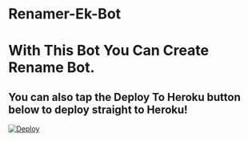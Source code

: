 # Renamer-Ek-Bot

#  With This Bot You Can Create Rename Bot.


## You can also tap the Deploy To Heroku button below to deploy straight to Heroku!

[![Deploy](https://www.herokucdn.com/deploy/button.svg)](https://heroku.com/deploy?template=https://github.com/mfazin/Renamer-Ek-Bot)
